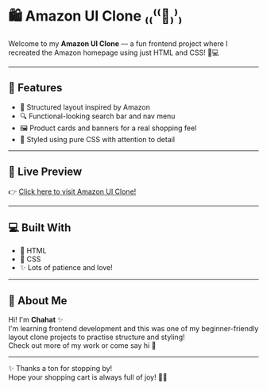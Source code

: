 # 🛍️ Amazon UI Clone ₍₍⁽⁽🛒₎⁾₎  

Welcome to my **Amazon UI Clone** — a fun frontend project where I recreated the Amazon homepage using just HTML and CSS! 🧡💻  

---

## 🌟 Features

- 🧱 Structured layout inspired by Amazon  
- 🔍 Functional-looking search bar and nav menu  
- 🖼️ Product cards and banners for a real shopping feel   
- 🎨 Styled using pure CSS with attention to detail  

---

## 🚀 Live Preview

👉 [Click here to visit Amazon UI Clone!](https://chahat-tyagi.github.io/Amazon-UI-clone/)  

---

## 💻 Built With

- 🔸 HTML  
- 🔹 CSS  
- ✨ Lots of patience and love!  

---


## 🌸 About Me

Hi! I'm **Chahat** ✨  
I'm learning frontend development and this was one of my beginner-friendly layout clone projects to practise structure and styling!  
Check out more of my work or come say hi 👋  

---

✨ Thanks a ton for stopping by!  
Hope your shopping cart is always full of joy! 🛒💛
